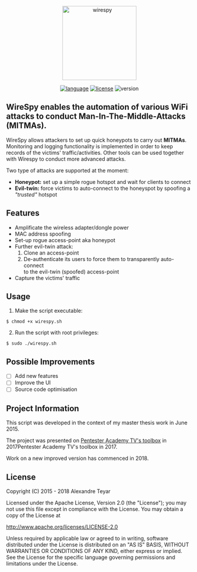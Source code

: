 <p align="center">
  <img alt="wirespy" src="https://raw.githubusercontent.com/AresS31/wirespy/dev/images/logo.png" height="200" />
  <p align="center">
  	<a href="https://www.gnu.org/software/bash/"><img alt="language" src="https://img.shields.io/badge/Lang-Bash%204.2+-blue.svg"></a>
  	<a href="https://opensource.org/licenses/Apache-2.0"><img alt="license" src="https://img.shields.io/badge/License-apache%202.0-red.svg"></a>
  	<a><img alt="version" src="https://img.shields.io/badge/Version-0.5-green.svg"></a>
  </p>
</p>

## **WireSpy** enables the automation of various WiFi attacks to conduct Man-In-The-Middle-Attacks (MITMAs).

WireSpy allows attackers to set up quick honeypots to carry out **MITMAs**. Monitoring and logging functionality is implemented in order to keep records of the victims' traffic/activities. Other tools can be used together with Wirespy to conduct more advanced attacks. 

Two type of attacks are supported at the moment:
* **Honeypot:** set up a simple rogue hotspot and wait for clients to connect
* **Evil-twin:** force victims to auto-connect to the honeyspot by spoofing a *"trusted"* hotspot

## Features
* Amplificate the wireless adapter/dongle power
* MAC address spoofing
* Set-up rogue access-point aka honeypot
* Further evil-twin attack: 
	1. Clone an access-point
	2. De-authenticate its users to force them to transparently auto-connect  
	  to the evil-twin (spoofed) access-point
* Capture the victims' traffic

## Usage
1. Make the script executable:
```console
$ chmod +x wirespy.sh
```
2. Run the script with root privileges:
```console
$ sudo ./wirespy.sh
```

## Possible Improvements
- [ ] Add new features
- [ ] Improve the UI
- [ ] Source code optimisation

## Project Information
This script was developed in the context of my master thesis work in June 2015.

The project was presented on [Pentester Academy TV's toolbox](https://www.youtube.com/watch?v=ALSChHZdf5o) in 2017Pentester Academy TV's toolbox in 2017.

Work on a new improved version has commenced in 2018.

## License
   Copyright (C) 2015 - 2018 Alexandre Teyar

Licensed under the Apache License, Version 2.0 (the "License");
you may not use this file except in compliance with the License.
You may obtain a copy of the License at

<http://www.apache.org/licenses/LICENSE-2.0>

Unless required by applicable law or agreed to in writing, software
distributed under the License is distributed on an "AS IS" BASIS,
WITHOUT WARRANTIES OR CONDITIONS OF ANY KIND, either express or implied.
See the License for the specific language governing permissions and
   limitations under the License. 
